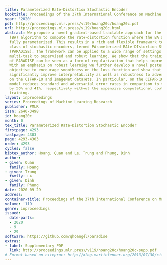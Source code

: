 ```yaml
---
title: Parameterized Rate-Distortion Stochastic Encoder
booktitle: Proceedings of the 37th International Conference on Machine Learning
year: '2020'
pdf: http://proceedings.mlr.press/v119/hoang20c/hoang20c.pdf
url: http://proceedings.mlr.press/v119/hoang20c.html
abstract: We propose a novel gradient-based tractable approach for the Blahut-Arimoto
  (BA) algorithm to compute the rate-distortion function where the BA algorithm is
  fully parameterized. This results in a rich and flexible framework to learn a new
  class of stochastic encoders, termed PArameterized RAte-DIstortion Stochastic Encoder
  (PARADISE). The framework can be applied to a wide range of settings from semi-supervised,
  multi-task to supervised and robust learning. We show that the training objective
  of PARADISE can be seen as a form of regularization that helps improve generalization.
  With an emphasis on robust learning we further develop a novel posterior matching
  objective to encourage smoothness on the loss function and show that PARADISE can
  significantly improve interpretability as well as robustness to adversarial attacks
  on the CIFAR-10 and ImageNet datasets. In particular, on the CIFAR-10 dataset, our
  model reduces standard and adversarial error rates in comparison to the state-of-the-art
  by 50% and 41%, respectively without the expensive computational cost of adversarial
  training.
layout: inproceedings
series: Proceedings of Machine Learning Research
publisher: PMLR
issn: 2640-3498
id: hoang20c
month: 0
tex_title: Parameterized Rate-Distortion Stochastic Encoder
firstpage: 4293
lastpage: 4303
page: 4293-4303
order: 4293
cycles: false
bibtex_author: Hoang, Quan and Le, Trung and Phung, Dinh
author:
- given: Quan
  family: Hoang
- given: Trung
  family: Le
- given: Dinh
  family: Phung
date: 2020-09-29
address: 
container-title: Proceedings of the 37th International Conference on Machine Learning
volume: '119'
genre: inproceedings
issued:
  date-parts:
  - 2020
  - 9
  - 29
software: https://github.com/qhoangdl/paradise
extras:
- label: Supplementary PDF
  link: http://proceedings.mlr.press/v119/hoang20c/hoang20c-supp.pdf
# Format based on citeproc: http://blog.martinfenner.org/2013/07/30/citeproc-yaml-for-bibliographies/
---
```

